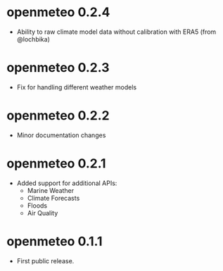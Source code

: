 # openmeteo 0.2.4

* Ability to raw climate model data without calibration with ERA5 (from @lochbika)

# openmeteo 0.2.3

* Fix for handling different weather models

# openmeteo 0.2.2

* Minor documentation changes

# openmeteo 0.2.1

* Added support for additional APIs:
  * Marine Weather
  * Climate Forecasts
  * Floods
  * Air Quality

# openmeteo 0.1.1

* First public release.
